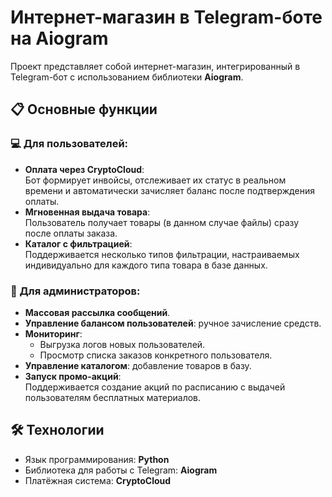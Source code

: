 # Интернет-магазин в Telegram-боте на Aiogram  

Проект представляет собой интернет-магазин, интегрированный в Telegram-бот с использованием библиотеки **Aiogram**.  

## 📋 Основные функции  

### 💻 Для пользователей:  
- **Оплата через CryptoCloud**:  
  Бот формирует инвойсы, отслеживает их статус в реальном времени и автоматически зачисляет баланс после подтверждения оплаты.  
- **Мгновенная выдача товара**:  
  Пользователь получает товары (в данном случае файлы) сразу после оплаты заказа.  
- **Каталог с фильтрацией**:  
  Поддерживается несколько типов фильтрации, настраиваемых индивидуально для каждого типа товара в базе данных.  

### 🔧 Для администраторов:  
- **Массовая рассылка сообщений**.  
- **Управление балансом пользователей**: ручное зачисление средств.  
- **Мониторинг**:  
  - Выгрузка логов новых пользователей.  
  - Просмотр списка заказов конкретного пользователя.  
- **Управление каталогом**: добавление товаров в базу.  
- **Запуск промо-акций**:  
  Поддерживается создание акций по расписанию с выдачей пользователям бесплатных материалов.  

## 🛠️ Технологии  
- Язык программирования: **Python**  
- Библиотека для работы с Telegram: **Aiogram**  
- Платёжная система: **CryptoCloud**  
